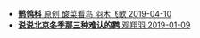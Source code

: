 * [**鹡鸰科** 原创 酸菜看鸟 羽木飞歌 2019-04-10](https://mp.weixin.qq.com/s/MB7u8txyY3GHYrpgrt2NlQ)
* [**说说北京冬季那三种难认的鹨** 观翔羽 2019-01-09](https://mp.weixin.qq.com/s/1wgU2pdXExLdLypmG5NRkQ)

